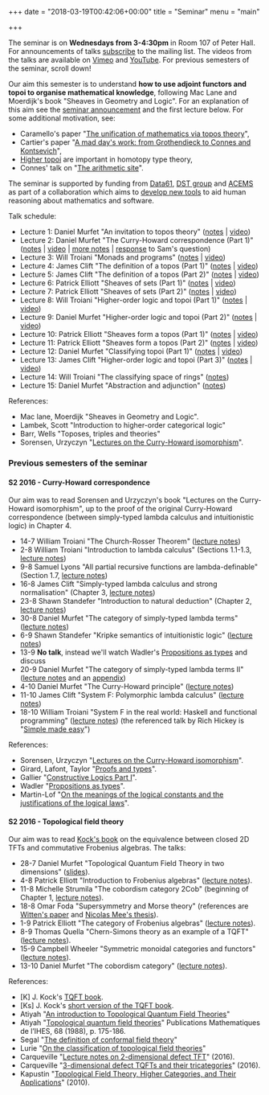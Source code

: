 +++
date = "2018-03-19T00:42:06+00:00"
title = "Seminar"
menu = "main"

+++

The seminar is on **Wednesdays from 3-4:30pm** in Room 107 of Peter Hall. For announcements of talks [subscribe](http://www.tinyletter.com/dmurfet) to the mailing list. The videos from the talks are available on [Vimeo](https://vimeo.com/channels/1356315) and [YouTube](https://www.youtube.com/channel/UCJTk6uSbSsclXN8v3b27_QQ/videos?flow=list&live_view=500&view=0&sort=dd). For previous semesters of the seminar, scroll down!

Our aim this semester is to understand **how to use adjoint functors and topoi to organise mathematical knowledge**, following Mac Lane and Moerdijk's book "Sheaves in Geometry and Logic". For an explanation of this aim see the [seminar announcement](http://therisingsea.org/notes/seminar-2018-sem1.pdf) and the first lecture below. For some additional motivation, see:

  * Caramello's paper "[The unification of mathematics via topos theory](https://arxiv.org/abs/1006.3930)",
  * Cartier's paper "[A mad day's work: from Grothendieck to Connes and Kontsevich](http://www.ams.org/journals/bull/2001-38-04/S0273-0979-01-00913-2/home.html)",
  * [Higher topoi](https://ncatlab.org/nlab/show/%28infinity%2C1%29-topos) are important in homotopy type theory,
  * Connes' talk on "[The arithmetic site](https://www.youtube.com/watch?v=FaGXxXuRhBI)".
  
The seminar is supported by funding from [Data61](https://www.data61.csiro.au/), [DST group](https://www.dst.defence.gov.au/) and [ACEMS](https://acems.org.au/home) as part of a collaboration which aims to [develop new tools](http://therisingsea.org/notes/fmme.pdf) to aid human reasoning about mathematics and software.
  
Talk schedule:

  * Lecture 1: Daniel Murfet "An invitation to topos theory" ([notes](http://therisingsea.org/notes/ch2018-lecture1.pdf) | [video](https://vimeo.com/259518045))
  * Lecture 2: Daniel Murfet "The Curry-Howard correspondence (Part 1)" ([notes](http://therisingsea.org/notes/ch2018-lecture2.pdf) | [video](https://vimeo.com/260227984) | [more notes](http://therisingsea.org/notes/talk-ch.pdf) | [response](http://therisingsea.org/notes/samq.pdf) to Sam's question)
  * Lecture 3: Will Troiani "Monads and programs" ([notes](http://therisingsea.org/notes/ch2018-lecture3.pdf) | [video](https://vimeo.com/261278443))
  * Lecture 4: James Clift "The definition of a topos (Part 1)" ([notes](http://therisingsea.org/notes/ch2018-lecture4.pdf) | [video](https://vimeo.com/262515533))
  * Lecture 5: James Clift "The definition of a topos (Part 2)" ([notes](http://therisingsea.org/notes/ch2018-lecture4.pdf) | [video](https://vimeo.com/264398841))
  * Lecture 6: Patrick Elliott "Sheaves of sets (Part 1)" ([notes](http://therisingsea.org/notes/ch2018-lecture6.pdf) | [video](https://vimeo.com/268009512))
  * Lecture 7: Patrick Elliott "Sheaves of sets (Part 2)" ([notes](http://therisingsea.org/notes/ch2018-lecture7.pdf) | [video](https://vimeo.com/268205555))
  * Lecture 8: Will Troiani "Higher-order logic and topoi (Part 1)" ([notes](http://therisingsea.org/notes/ch2018-lecture8.pdf) | [video](https://vimeo.com/269326119))
  * Lecture 9: Daniel Murfet "Higher-order logic and topoi (Part 2)" ([notes](http://therisingsea.org/notes/ch2018-lecture9.pdf) | [video](https://vimeo.com/276873346))
  * Lecture 10: Patrick Elliott "Sheaves form a topos (Part 1)" ([notes](http://therisingsea.org/notes/ch2018-lecture10.pdf) | [video](https://vimeo.com/277558756))
  * Lecture 11: Patrick Elliott "Sheaves form a topos (Part 2)" ([notes](http://therisingsea.org/notes/ch2018-lecture11.pdf) | [video](https://vimeo.com/279269351))
  * Lecture 12: Daniel Murfet "Classifying topoi (Part 1)" ([notes](http://therisingsea.org/notes/ch2018-lecture12.pdf) | [video](https://vimeo.com/279740146))
  * Lecture 13: James Clift "Higher-order logic and topoi (Part 3)" ([notes](http://therisingsea.org/notes/ch2018-lecture13.pdf) | [video](https://vimeo.com/283164538))
  * Lecture 14: Will Troiani "The classifying space of rings" ([notes](http://therisingsea.org/notes/ch2018-lecture14.pdf))
  * Lecture 15: Daniel Murfet "Abstraction and adjunction" ([notes](http://therisingsea.org/notes/ch2018-lecture15.pdf))
  
References:

  * Mac lane, Moerdijk "Sheaves in Geometry and Logic".
  * Lambek, Scott "Introduction to higher-order categorical logic"
  * Barr, Wells "Toposes, triples and theories" 
  * Sorensen, Urzyczyn "[Lectures on the Curry-Howard isomorphism](https://www.elsevier.com/books/lectures-on-the-curry-howard-isomorphism/sorensen/978-0-444-52077-7)".
  
### Previous semesters of the seminar
  
#### S2 2016 - Curry-Howard correspondence

Our aim was to read Sorensen and Urzyczyn's book "Lectures on the Curry-Howard isomorphism", up to the proof of the original Curry-Howard correspondence (between simply-typed lambda calculus and intuitionistic logic) in Chapter 4.

  * 14-7 William Troiani "The Church-Rosser Theorem" ([lecture notes](http://therisingsea.org/notes/talk-will-churchrosser.pdf))
  * 2-8 William Troiani "Introduction to lambda calculus" (Sections 1.1-1.3, [lecture notes](http://therisingsea.org/notes/talk-will-lambda.pdf))
  * 9-8 Samuel Lyons "All partial recursive functions are lambda-definable" (Section 1.7, [lecture notes](http://therisingsea.org/notes/talk-sam-definable.pdf))
  * 16-8 James Clift "Simply-typed lambda calculus and strong normalisation" (Chapter 3, [lecture notes](http://therisingsea.org/notes/talk-james-simplytyped.pdf))
  * 23-8 Shawn Standefer "Introduction to natural deduction" (Chapter 2, [lecture notes](http://therisingsea.org/notes/talk-shawn-introintuit.pdf))
  * 30-8 Daniel Murfet "The category of simply-typed lambda terms" ([lecture notes](http://therisingsea.org/notes/talk-catsimplytyped.pdf))
  * 6-9 Shawn Standefer "Kripke semantics of intuitionistic logic" ([lecture notes](http://therisingsea.org/notes/talk-shawn-kripke.pdf))
  * 13-9 **No talk**, instead we'll watch Wadler's [Propositions as types](https://www.youtube.com/watch?v=IOiZatlZtGU) and discuss
  * 20-9 Daniel Murfet "The category of simply-typed lambda terms II" ([lecture notes](http://therisingsea.org/notes/talk-catsimplytyped2.pdf) and an [appendix](http://therisingsea.org/notes/talk-catsimplytyped2-cuts.pdf))
  * 4-10 Daniel Murfet "The Curry-Howard principle" ([lecture notes](http://therisingsea.org/notes/talk-ch.pdf))
  * 11-10 James Clift "System F: Polymorphic lambda calculus" ([lecture notes](http://therisingsea.org/notes/talk-james-systemF.pdf))
  * 18-10 William Troiani "System F in the real world: Haskell and functional programming" ([lecture notes](http://therisingsea.org/notes/talk-will-haskell.pdf)) (the referenced talk by Rich Hickey is "[Simple made easy](https://www.infoq.com/presentations/Simple-Made-Easy)")
  
References:

  * Sorensen, Urzyczyn "[Lectures on the Curry-Howard isomorphism](http://bookzz.org/s/?q=Lectures+on+the+Curry-Howard+Isomorphism&yearFrom=&yearTo=&language=&extension=&t=0)".
  * Girard, Lafont, Taylor "[Proofs and types](http://www.paultaylor.eu/stable/prot.pdf)".
  * Gallier "[Constructive Logics Part I](https://ai2-s2-pdfs.s3.amazonaws.com/55ec/dffd387d44e3d939a8a7dacf7c655a84a793.pdf)".
  * Wadler "[Propositions as types](http://homepages.inf.ed.ac.uk/wadler/papers/propositions-as-types/propositions-as-types.pdf)".
  * Martin-Lof "[On the meanings of the logical constants and the justifications of the logical laws](https://www.andrew.cmu.edu/user/ulrikb/80-518-818/MartinLof83.pdf)".

#### S2 2016 - Topological field theory

Our aim was to read [Kock's book](http://mat.uab.es/~kock/TQFT.html) on the equivalence between closed 2D TFTs and commutative Frobenius algebras. The talks:

  * 28-7 Daniel Murfet "Topological Quantum Field Theory in two dimensions" ([slides](http://therisingsea.org/notes/talk-2dtqft.pdf)).
  * 4-8 Patrick Elliott "Introduction to Frobenius algebras" ([lecture notes](http://therisingsea.org/notes/talk-patrick.pdf)).
  * 11-8 Michelle Strumila "The cobordism category 2Cob" (beginning of Chapter 1, [lecture notes](http://therisingsea.org/notes/talk-michelle-2cob.pdf)).
  * 18-8 Omar Foda "Supersymmetry and Morse theory" (references are [Witten's paper](http://www.math.toronto.edu/mgualt/Morse%20Theory/Witten%20Morse%20Theory%20and%20Supersymmetry.pdf) and [Nicolas Mee's thesis](http://www.virtualimage.co.uk/nickmee/html/supersymmetry.html)).
  * 1-9 Patrick Elliott "The category of Frobenius algebras" ([lecture notes](http://therisingsea.org/notes/talk-patrick-catfrob.pdf)).
  * 8-9 Thomas Quella "Chern-Simons theory as an example of a TQFT" ([lecture notes](http://therisingsea.org/notes/Talk20160908.pdf)).
  * 15-9 Campbell Wheeler "Symmetric monoidal categories and functors" ([lecture notes](http://therisingsea.org/notes/talk-campbell-monoid.pdf)).
  * 13-10 Daniel Murfet "The cobordism category" ([lecture notes](http://therisingsea.org/notes/talk-2cob.pdf)).
  
References:

  * [K] J. Kock's [TQFT book](http://mat.uab.es/~kock/TQFT.html).
  * [Ks] J. Kock's [short version of the TQFT book](http://mat.uab.es/~kock/TQFT/FS.pdf).
  * Atiyah "[An introduction to Topological Quantum Field Theories](http://www.maths.ed.ac.uk/~aar/papers/atiyahinttqft.pdf)"
  * Atiyah "[Topological quantum field theories](http://www.math.ru.nl/~mueger/TQFT/At.pdf)" Publications Mathematiques de l’IHES, 68 (1988), p. 175-186.
  * Segal "[The definition of conformal field theory](https://www.math.upenn.edu/~blockj/scfts/segal.pdf)"
  * Lurie "[On the classification of topological field theories](http://www-math.mit.edu/~lurie/papers/cobordism.pdf)"
  * Carqueville "[Lecture notes on 2-dimensional defect TFT](http://arxiv.org/abs/1607.05747)" (2016).
  * Carqueville "[3-dimensional defect TQFTs
and their tricategories](http://arxiv.org/pdf/1603.01171v1.pdf)" (2016).
  * Kapustin "[Topological Field Theory, Higher Categories, and Their Applications](http://arxiv.org/abs/1004.2307)" (2010).